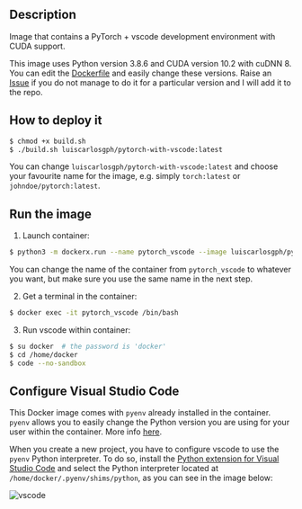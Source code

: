 Description
-----------

Image that contains a PyTorch + vscode development environment with CUDA support.

This image uses Python version 3.8.6 and CUDA version 10.2 with cuDNN 8. You can edit the [Dockerfile](https://github.com/luiscarlosgph/docker-templates/blob/main/pytorch-with-charm/Dockerfile) and easily change these versions. Raise an [Issue](https://github.com/luiscarlosgph/docker-templates/issues) if you do not manage to do it for a particular version and I will add it to the repo.

How to deploy it
----------------
```bash
$ chmod +x build.sh
$ ./build.sh luiscarlosgph/pytorch-with-vscode:latest
```
You can change `luiscarlosgph/pytorch-with-vscode:latest` and choose your favourite name for the image, e.g. simply `torch:latest` or `johndoe/pytorch:latest`.

Run the image
-------------

1. Launch container: 
```bash
$ python3 -m dockerx.run --name pytorch_vscode --image luiscarlosgph/pytorch-with-vscode:latest --nvidia 1 --command 'sleep infinity'
```
You can change the name of the container from `pytorch_vscode` to whatever you want, but make sure you use the same name in the next step.

2. Get a terminal in the container:
```bash
$ docker exec -it pytorch_vscode /bin/bash 
```

3. Run vscode within container: 
```bash
$ su docker  # the password is 'docker'
$ cd /home/docker
$ code --no-sandbox
```

Configure Visual Studio Code
----------------------------

This Docker image comes with `pyenv` already installed in the container. `pyenv` allows you to easily change the Python version you are using for your user within the container. More info [here](https://github.com/luiscarlosgph/how-to/tree/main/pyenv).

When you create a new project, you have to configure vscode to use the `pyenv` Python interpreter. To do so, install the [Python extension for Visual Studio Code](https://marketplace.visualstudio.com/items?itemName=ms-python.python) and select the Python interpreter located at `/home/docker/.pyenv/shims/python`, as you can see in the image below:

![vscode](https://user-images.githubusercontent.com/3996630/192848571-47a233d2-806d-4caa-820d-229de5495b51.png)
